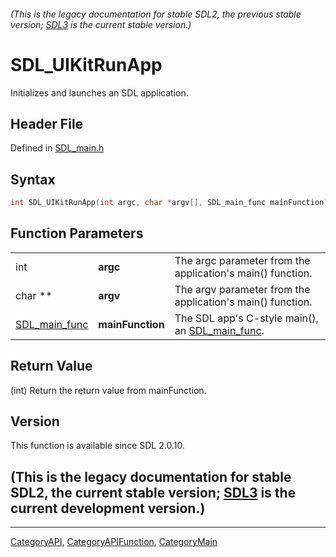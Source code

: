 ###### (This is the legacy documentation for stable SDL2, the previous stable version; [SDL3](https://wiki.libsdl.org/SDL3/) is the current stable version.)
# SDL_UIKitRunApp

Initializes and launches an SDL application.

## Header File

Defined in [SDL_main.h](https://github.com/libsdl-org/SDL/blob/SDL2/include/SDL_main.h)

## Syntax

```c
int SDL_UIKitRunApp(int argc, char *argv[], SDL_main_func mainFunction);
```

## Function Parameters

|                                |                  |                                                                  |
| ------------------------------ | ---------------- | ---------------------------------------------------------------- |
| int                            | **argc**         | The argc parameter from the application's main() function.       |
| char **                        | **argv**         | The argv parameter from the application's main() function.       |
| [SDL_main_func](SDL_main_func) | **mainFunction** | The SDL app's C-style main(), an [SDL_main_func](SDL_main_func). |

## Return Value

(int) Return the return value from mainFunction.

## Version

This function is available since SDL 2.0.10.

## (This is the legacy documentation for stable SDL2, the current stable version; [SDL3](https://wiki.libsdl.org/SDL3/) is the current development version.)



----
[CategoryAPI](CategoryAPI), [CategoryAPIFunction](CategoryAPIFunction), [CategoryMain](CategoryMain)

